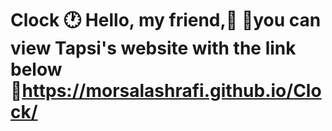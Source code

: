 # Clock 🕐 Hello, my friend,🙂 📍you can view Tapsi's website with the link below 🔗https://morsalashrafi.github.io/Clock/
